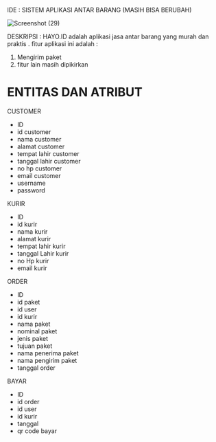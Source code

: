 IDE : SISTEM APLIKASI ANTAR BARANG (MASIH BISA BERUBAH)

![Screenshot (29)](https://user-images.githubusercontent.com/71611488/157787578-95db17c4-7411-489c-bb7a-d8ac461158b8.png)

DESKRIPSI :
HAYO.ID adalah aplikasi jasa antar barang yang murah dan praktis . fitur aplikasi ini adalah :

1. Mengirim paket
2. fitur lain masih dipikirkan



<h1 b >ENTITAS DAN ATRIBUT</h1>

CUSTOMER
- ID
- id customer
- nama customer
- alamat customer
- tempat lahir customer
- tanggal lahir customer
- no hp customer
- email customer
- username 
- password

KURIR
- ID
- id kurir
- nama kurir
- alamat kurir
- tempat lahir kurir
- tanggal Lahir kurir
- no Hp kurir
- email kurir

ORDER 
- ID
- id paket
- id user
- id kurir
- nama paket
- nominal paket
- jenis paket
- tujuan paket
- nama penerima paket
- nama pengirim paket
- tanggal order

BAYAR 
- ID
- id order
- id user
- id kurir
- tanggal
- qr code bayar 






